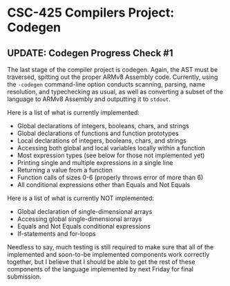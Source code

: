 # CSC-425 Compilers Project: Codegen

## UPDATE: Codegen Progress Check #1
The last stage of the compiler project is codegen. Again, the AST must be traversed, spitting out the proper ARMv8 Assembly code. Currently, using the `-codegen` command-line option conducts scanning, parsing, name resolution, and typechecking as usual, as well as converting a subset of the language to ARMv8 Assembly and outputting it to `stdout`. 

Here is a list of what is currently implemented:
  - Global declarations of integers, booleans, chars, and strings
  - Global declarations of functions and function prototypes
  - Local declarations of integers, booleans, chars, and strings
  - Accessing both global and local variables locally within a function
  - Most expression types (see below for those not implemented yet)
  - Printing single and multiple expressions in a single line
  - Returning a value from a function
  - Function calls of sizes 0-6 (properly throws error of more than 6)
  - All conditional expressions other than Equals and Not Equals

Here is a list of what is currently NOT implemented:
  - Global declaration of single-dimensional arrays
  - Accessing global single-dimensional arrays
  - Equals and Not Equals conditional expressions
  - If-statements and for-loops

Needless to say, much testing is still required to make sure that all of the implemented and soon-to-be implemented components work correctly together, but I believe that I should be able to get the rest of these components of the language implemented by next Friday for final submission.
